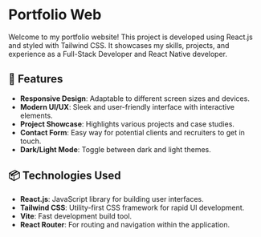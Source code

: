 # Portfolio Web

Welcome to my portfolio website! This project is developed using React.js and styled with Tailwind CSS. It showcases my skills, projects, and experience as a Full-Stack Developer and React Native developer.

## 🚀 Features

- **Responsive Design**: Adaptable to different screen sizes and devices.
- **Modern UI/UX**: Sleek and user-friendly interface with interactive elements.
- **Project Showcase**: Highlights various projects and case studies.
- **Contact Form**: Easy way for potential clients and recruiters to get in touch.
- **Dark/Light Mode**: Toggle between dark and light themes.

## 📦 Technologies Used

- **React.js**: JavaScript library for building user interfaces.
- **Tailwind CSS**: Utility-first CSS framework for rapid UI development.
- **Vite**: Fast development build tool.
- **React Router**: For routing and navigation within the application.
